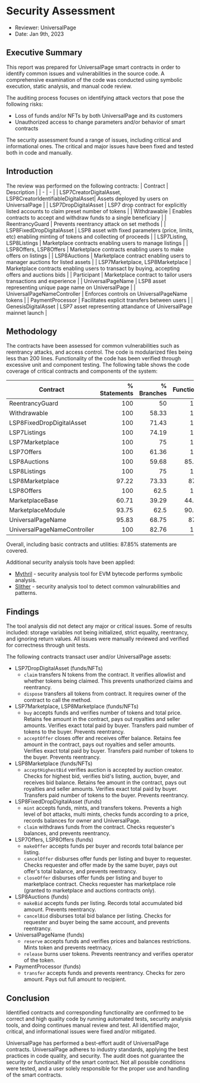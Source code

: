 # Security Assessment

- Reviewer: UniversalPage
- Date: Jan 9th, 2023

## Executive Summary

This report was prepared for UniversalPage smart contracts in order to identify common issues and vulnerabilities in the source code. A comprehensive examination of the code was conducted using symbolic execution, static analysis, and manual code review.

The auditing process focuses on identifying attack vectors that pose the following risks:
- Loss of funds and/or NFTs by both UniversalPage and its customers
- Unauthorized access to change parameters and/or behavior of smart contracts

The security assessment found a range of issues, including critical and informational ones. The critical and major issues have been fixed and tested both in code and manually.

## Introduction

The review was performed on the following contracts:
| Contract | Description |
| - | - |
| LSP7CreatorDigitalAsset, LSP8CreatorIdentifiableDigitalAsset| Assets deployed by users on UniversalPage |
| LSP7DropDigitalAsset | LSP7 drop contract for explicitly listed accounts to claim preset number of tokens |
| Withdrawable | Enables contracts to accept and withdraw funds to a single beneficiary |
| ReentrancyGuard | Prevents reentrancy attack on set methods |
| LSP8FixedDropDigitalAsset | LSP8 asset with fixed parameters (price, limits, etc) enabling minting of tokens and collecting of proceeds |
| LSP7Listing, LSP8Listings | Marketplace contracts enabling users to manage listings |
| LSP8Offers, LSP8Offers | Marketplace contracts enabling users to make offers on listings |
| LSP8Auctions | Marketplace contract enabling users to manager auctions for listed assets |
| LSP7Marketplace, LSP8Marketplace | Marketplace contracts enabling users to transact by buying, accepting offers and auctions bids |
| Participant | Marketplace contract to tailor users transactions and experience |
| UniversalPageName | LSP8 asset representing unique page name on UniversalPage |
| UniversalPageNameController | Enforces controls on UniversalPageName tokens |
| PaymentProcessor | Facilitates explicit transfers between users |
| GenesisDigitalAsset | LSP7 asset representing attandance of UniversalPage mainnet launch |

## Methodology

The contracts have been assessed for common vulnerabilities such as reentrancy attacks, and access control. The code is modularized files being less than 200 lines. Functionality of the code has been verified through excessive unit and component testing. The following table shows the code coverage of critical contracts and components of the system:

| Contract | % Statements | % Branches | Functions |
| - | -: | -: | -: |
| ReentrancyGuard | 100 | 50 | 100 |
| Withdrawable | 100 | 58.33 | 100 |
| LSP8FixedDropDigitalAsset | 100 | 71.43 | 100 |
| LSP7Listings | 100 | 74.19 | 100 |
| LSP7Marketplace | 100 | 75 | 100 |
| LSP7Offers | 100 | 61.36 | 100 |
| LSP8Auctions | 100 | 59.68 | 85.71 |
| LSP8Listings | 100 | 75 | 100 |
| LSP8Marketplace | 97.22 | 73.33 | 87.5 |
| LSP8Offers | 100 | 62.5 | 100 |
| MarketplaceBase | 60.71 | 39.29 | 44.44 |
| MarketplaceModule | 93.75 | 62.5 | 90.91 |
| UniversalPageName | 95.83 | 68.75 | 87.5 |
| UniversalPageNameController | 100 | 82.76 | 100 |

Overall, including basic contracts and utilities: 87.85% statements are covered.

Additional security analysis tools have been applied:
- [Mythril](https://github.com/ConsenSys/mythril) - security analysis tool for EVM bytecode performs symbolic analysis.
- [Slither](https://github.com/crytic/slither) - security analysis tool to detect common valnurabilities and patterns.

## Findings

The tool analysis did not detect any major or critical issues. Some of results included: storage variables not being initialized, strict equality, reentrancy, and ignoring return values. All issues were manually reviewed and verified for correctness through unit tests.

The following contracts transact user and/or UniversalPage assets:
- LSP7DropDigitalAsset (funds/NFTs)
  - `claim` transfers N tokens from the contract. It verifies allowlist and whether tokens being claimed. This prevents unathorized claims and reentrancy.
  - `dispose` transfers all tokens from contract. It requires owner of the contract to call the method.
- LSP7Marketplace, LSP8Marketplace (funds/NFTs)
  - `buy` accepts funds and verifies number of tokens and total price. Retains fee amount in the contract, pays out royalties and seller amounts. Verifies exact total paid by buyer. Transfers paid number of tokens to the buyer. Prevents reentrancy.
  - `acceptOffer` closes offer and receives offer balance. Retains fee amount in the contract, pays out royalties and seller amounts. Verifies exact total paid by buyer. Transfers paid number of tokens to the buyer. Prevents reentrancy.
- LSP8Marketplace (funds/NFTs)
  - `acceptHighestBid` verifies auction is accepted by auction creator. Checks for highest bid, verifies bid's listing, auction, buyer, and receives bid balance. Retains fee amount in the contract, pays out royalties and seller amounts. Verifies exact total paid by buyer. Transfers paid number of tokens to the buyer. Prevents reentrancy.
- LSP8FixedDropDigitalAsset (funds)
  - `mint` accepts funds, mints, and transfers tokens. Prevents a high level of bot attacks, multi mints, checks funds according to a price, records balances for owner and UniversalPage. 
  - `claim` withdraws funds from the contract. Checks requester's balances, and prevents reentrancy.
- LSP7Offers, LSP8Offers (funds)
  - `makeOffer` accepts funds per buyer and records total balance per listing.
  - `cancelOffer` disburses offer funds per listing and buyer to requester. Checks requester and offer made by the same buyer, pays out offer's total balance, and prevents reentrancy.
  - `closeOffer` disburses offer funds per listing and buyer to marketplace contract. Checks requester has marketplace role (granted to marketplace and auctions contracts only).
- LSP8Auctions (funds)
  - `makeBid` accepts funds per listing. Records total accumulated bid amount. Prevents reentrancy.
  - `cancelBid` disburses total bid balance per listing. Checks for requester and buyer being the same account, and prevents reentrancy.
- UniversalPageName (funds)
  - `reserve` accepts funds and verifies prices and balances restrictions. Mints token and prevents reetrnacy.
  - `release` burns user tokens. Prevents reentrancy and verifies operator of the token.
- PaymentProcessor (funds)
  - `transfer` accepts funds and prevents reentrancy. Checks for zero amount. Pays out full amount to recipient.

## Conclusion

Identified contracts and corresponding functionality are confirmed to be correct and high quality code by running automated tests, security analysis tools, and doing continues manual review and test. All identified major, critical, and informational issues were fixed and/or mitigated.

UniversalPage has performed a best-effort audit of UniversalPage contracts. UniversalPage adheres to industry standards, applying the best practices in code quality, and security. The audit does not guarantee the security or functionality of the smart contract. Not all possible conditions were tested, and a user solely responsible for the proper use and handling of the smart contracts.
